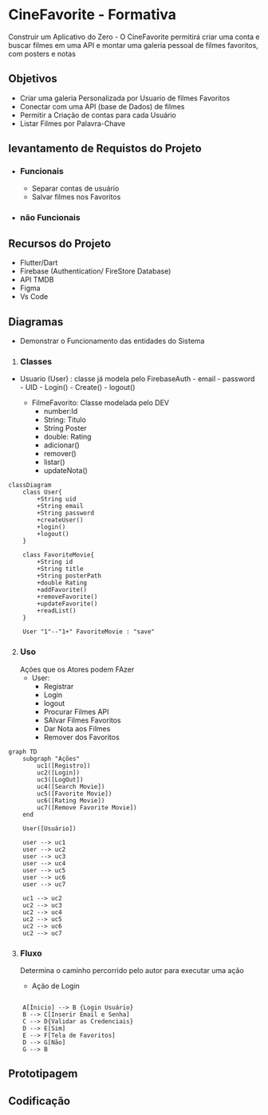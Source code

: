# CineFavorite - Formativa
Construir um Aplicativo do Zero - O CineFavorite permitirá criar uma conta e buscar filmes em uma API e montar uma galeria pessoal de filmes favoritos, com posters e notas

## Objetivos
- Criar uma galeria Personalizada por Usuario de filmes Favoritos
- Conectar com uma API (base de Dados) de filmes
- Permitir a Criação de contas para cada Usuário
- Listar Filmes por Palavra-Chave

## levantamento de Requistos do Projeto
- ### Funcionais 
    - Separar contas de usuário
    - Salvar filmes nos Favoritos

- ### não Funcionais

## Recursos do Projeto
- Flutter/Dart
- Firebase (Authentication/ FireStore Database)
- API TMDB
- Figma
- Vs Code
## Diagramas
- Demonstrar o Funcionamento das entidades do Sistema

1. ### Classes

- Usuario (User) : classe já modela pelo FirebaseAuth
        - email
        - password
        - UID
        - Login()
        - Create()
        - logout()

    - FilmeFavorito: Classe modelada pelo DEV
        - number:Id
        - String: Titulo
        - String Poster
        - double: Rating
        - adicionar()
        - remover()
        - listar()
        - updateNota()
        
```mermaid
classDiagram
    class User{
        +String uid
        +String email
        +String password
        +createUser()
        +login()
        +logout()
    }

    class FavoriteMovie{
        +String id
        +String title
        +String posterPath
        +double Rating
        +addFavorite()
        +removeFavorite()
        +updateFavorite()
        +readList()
    }

    User "1"--"1+" FavoriteMovie : "save"

```

2. ### Uso
    Ações que os Atores podem FAzer
    - User:
        - Registrar
        - Login
        - logout
        - Procurar Filmes API
        - SAlvar Filmes Favoritos
        - Dar Nota aos Filmes
        - Remover dos Favoritos

```mermaid
graph TD
    subgraph "Ações"
        uc1([Registro])
        uc2([Login])
        uc3([LogOut])
        uc4([Search Movie])
        uc5([Favorite Movie])
        uc6([Rating Movie])
        uc7([Remove Favorite Movie])
    end

    User([Usuário])

    user --> uc1
    user --> uc2
    user --> uc3
    user --> uc4
    user --> uc5
    user --> uc6
    user --> uc7

    uc1 --> uc2
    uc2 --> uc3
    uc2 --> uc4
    uc2 --> uc5
    uc2 --> uc6
    uc2 --> uc7

```

3. ### Fluxo
    Determina o caminho percorrido pelo autor para executar uma ação

    - Ação de Login

```mermaid

    A[Ínicio] --> B {Login Usuário}
    B --> C[Inserir Email e Senha] 
    C --> D{Validar as Credenciais}
    D --> E[Sim]
    E --> F[Tela de Favoritos]
    D --> G[Não]
    G --> B

```

## Prototipagem

## Codificação